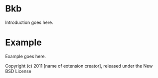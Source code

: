 Bkb
===

Introduction goes here.


Example
=======

Example goes here.


Copyright (c) 2011 [name of extension creator], released under the New BSD License
